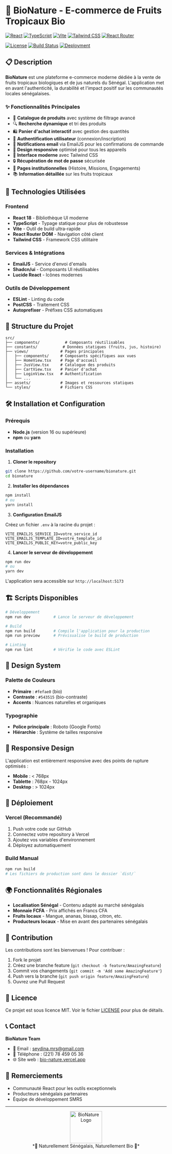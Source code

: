 # 🌿 BioNature - E-commerce de Fruits Tropicaux Bio

[![React](https://img.shields.io/badge/React-18.0+-61DAFB?style=for-the-badge&logo=react&logoColor=black)](https://react.dev/)
[![TypeScript](https://img.shields.io/badge/TypeScript-5.0+-3178C6?style=for-the-badge&logo=typescript&logoColor=white)](https://www.typescriptlang.org/)
[![Vite](https://img.shields.io/badge/Vite-5.0+-646CFF?style=for-the-badge&logo=vite&logoColor=white)](https://vitejs.dev/)
[![Tailwind CSS](https://img.shields.io/badge/Tailwind_CSS-3.0+-06B6D4?style=for-the-badge&logo=tailwindcss&logoColor=white)](https://tailwindcss.com/)
[![React Router](https://img.shields.io/badge/React_Router-6.0+-CA4245?style=for-the-badge&logo=reactrouter&logoColor=white)](https://reactrouter.com/)

[![License](https://img.shields.io/badge/License-MIT-green.svg?style=for-the-badge)](LICENSE)
[![Build Status](https://img.shields.io/badge/Build-Passing-brightgreen?style=for-the-badge)](https://github.com/votre-username/bionature)
[![Deployment](https://img.shields.io/badge/Deployment-Vercel-black?style=for-the-badge&logo=vercel)](https://bionature-demo.vercel.app)

## 📋 Description

**BioNature** est une plateforme e-commerce moderne dédiée à la vente de fruits tropicaux biologiques et de jus naturels du Sénégal. L'application met en avant l'authenticité, la durabilité et l'impact positif sur les communautés locales sénégalaises.

### ✨ Fonctionnalités Principales

- 🛒 **Catalogue de produits** avec système de filtrage avancé
- 🔍 **Recherche dynamique** et tri des produits
- 🛍️ **Panier d'achat interactif** avec gestion des quantités
- 👤 **Authentification utilisateur** (connexion/inscription)
- 📧 **Notifications email** via EmailJS pour les confirmations de commande
- 📱 **Design responsive** optimisé pour tous les appareils
- 🎨 **Interface moderne** avec Tailwind CSS
- 🔒 **Récupération de mot de passe** sécurisée
- 📄 **Pages institutionnelles** (Histoire, Missions, Engagements)
- 📚 **Information détaillée** sur les fruits tropicaux

## 🚀 Technologies Utilisées

### Frontend

- **React 18** - Bibliothèque UI moderne
- **TypeScript** - Typage statique pour plus de robustesse
- **Vite** - Outil de build ultra-rapide
- **React Router DOM** - Navigation côté client
- **Tailwind CSS** - Framework CSS utilitaire

### Services & Intégrations

- **EmailJS** - Service d'envoi d'emails
- **Shadcn/ui** - Composants UI réutilisables
- **Lucide React** - Icônes modernes

### Outils de Développement

- **ESLint** - Linting du code
- **PostCSS** - Traitement CSS
- **Autoprefixer** - Préfixes CSS automatiques

## 📁 Structure du Projet

```
src/
├── components/           # Composants réutilisables
├── constants/           # Données statiques (fruits, jus, histoire)
├── views/              # Pages principales
│   ├── components/     # Composants spécifiques aux vues
│   ├── HomeView.tsx    # Page d'accueil
│   ├── JusView.tsx     # Catalogue des produits
│   ├── CartView.tsx    # Panier d'achat
│   ├── LoginView.tsx   # Authentification
│   └── ...
├── assets/             # Images et ressources statiques
└── styles/             # Fichiers CSS
```

## 🛠️ Installation et Configuration

### Prérequis

- **Node.js** (version 16 ou supérieure)
- **npm** ou **yarn**

### Installation

1. **Cloner le repository**

```bash
git clone https://github.com/votre-username/bionature.git
cd bionature
```

2. **Installer les dépendances**

```bash
npm install
# ou
yarn install
```

3. **Configuration EmailJS**

Créez un fichier `.env` à la racine du projet :

```env
VITE_EMAILJS_SERVICE_ID=votre_service_id
VITE_EMAILJS_TEMPLATE_ID=votre_template_id
VITE_EMAILJS_PUBLIC_KEY=votre_public_key
```

4. **Lancer le serveur de développement**

```bash
npm run dev
# ou
yarn dev
```

L'application sera accessible sur `http://localhost:5173`

## 🏗️ Scripts Disponibles

```bash
# Développement
npm run dev          # Lance le serveur de développement

# Build
npm run build        # Compile l'application pour la production
npm run preview      # Prévisualise le build de production

# Linting
npm run lint         # Vérifie le code avec ESLint
```

## 🎨 Design System

### Palette de Couleurs

- **Primaire** : `#fefae0` (bio)
- **Contraste** : `#543515` (bio-contraste)
- **Accents** : Nuances naturelles et organiques

### Typographie

- **Police principale** : Roboto (Google Fonts)
- **Hiérarchie** : Système de tailles responsive

## 📱 Responsive Design

L'application est entièrement responsive avec des points de rupture optimisés :

- **Mobile** : < 768px
- **Tablette** : 768px - 1024px
- **Desktop** : > 1024px

## 🚀 Déploiement

### Vercel (Recommandé)

1. Push votre code sur GitHub
2. Connectez votre repository à Vercel
3. Ajoutez vos variables d'environnement
4. Déployez automatiquement

### Build Manual

```bash
npm run build
# Les fichiers de production sont dans le dossier `dist/`
```

## 🌍 Fonctionnalités Régionales

- **Localisation Sénégal** - Contenu adapté au marché sénégalais
- **Monnaie FCFA** - Prix affichés en Francs CFA
- **Fruits locaux** - Mangue, ananas, bissap, citron, etc.
- **Producteurs locaux** - Mise en avant des partenaires sénégalais

## 🤝 Contribution

Les contributions sont les bienvenues ! Pour contribuer :

1. Fork le projet
2. Créez une branche feature (`git checkout -b feature/AmazingFeature`)
3. Commit vos changements (`git commit -m 'Add some AmazingFeature'`)
4. Push vers la branche (`git push origin feature/AmazingFeature`)
5. Ouvrez une Pull Request

## 📄 Licence

Ce projet est sous licence MIT. Voir le fichier [LICENSE](LICENSE) pour plus de détails.

## 📞 Contact

**BioNature Team**

- 📧 Email : <seydina.mrs@gmail.com>
- 📱 Téléphone : (221) 78 459 05 36
- 🌐 Site web : [bio-nature.vercel.app](https://bio-nature.vercel.app)

## 🙏 Remerciements

- Communauté React pour les outils exceptionnels
- Producteurs sénégalais partenaires
- Équipe de développement SMRS

---

<div align="center">
  <img src="/assets/logo.png" alt="BioNature Logo" width="100"/>
  <br>
  *🌿 Naturellement Sénégalais, Naturellement Bio 🌿*
</div>
